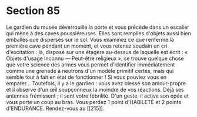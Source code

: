 # Section 85

Le gardien du musée déverrouille la porte et vous précède dans un escalier qui mène à des caves poussiéreuses. Elles sont remplies d'objets aussi bien emballés que dispersés sur le sol. Vous examinez ce que renferme la première cave pendant un moment, et vous retenez soudain un cri d'excitation : là, disposé sur une étagère au-dessus de laquelle est écrit : « Objets d'usage inconnu — Peut-être religieux », se trouve quelque chose que votre science des armes vous permet d'identifier immédiatement comme une grenade à neutrons d'un modèle primitif certes, mais qui semble tout à fait en état de fonctionner ! Si vous pouviez vous en emparer... Toutefois, il y a le gardien : vous avez blessé son amour-propre et il observe d'un œil soupçonneux la moindre de vos réactions. Déjà ses antennes frémissent ; il sent votre fébrilité. D'un geste, il active son épée et vous porte un coup au bras. Vous perdez 1 point d'HABlLETÉ et 2 points d'ENDURANCE. Rendez-vous au [[215]].